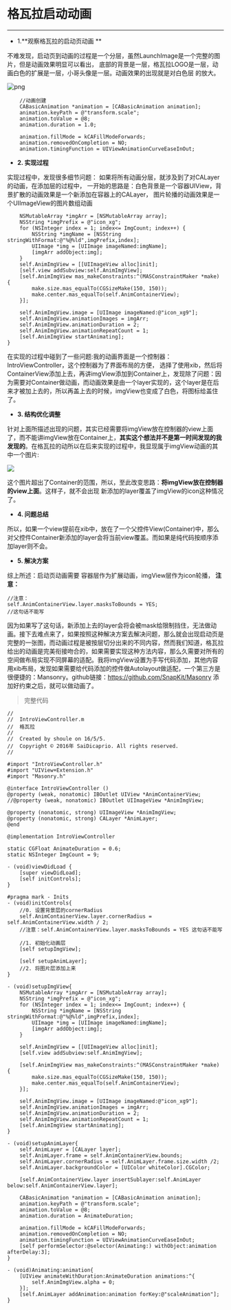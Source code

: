 
# 格瓦拉启动动画
---

* 1.**观察格瓦拉的启动页动画 **

 不难发现，启动页到动画的过程是一个分层，虽然LaunchImage是一个完整的图片，但是动画效果明显可以看出，
 底部的背景是一层，格瓦拉LOGO是一层，动画白色的扩展是一层，小哥头像是一层。动画效果的出现就是对白色层
 的放大。

![png](Snip20160506_1.png)
``` objc
    //动画创建
    CABasicAnimation *animation = [CABasicAnimation animation];
    animation.keyPath = @"transform.scale";
    animation.toValue = @8;
    animation.duration = 1.0;
    
    animation.fillMode = kCAFillModeForwards;
    animation.removedOnCompletion = NO;
    animation.timingFunction = UIViewAnimationCurveEaseInOut;
```

* **2. 实现过程**

 实现过程中，发现很多细节问题：
 如果将所有动画分层，就涉及到了对CALayer的动画，在添加层的过程中，
 一开始的思路是：白色背景是一个容器UIView，背景扩散的动画效果是一个新添加在容器上的CALayer，
 图片轮播的动画效果是一个UIImageView的图片数组动画

```objc
    NSMutableArray *imgArr = [NSMutableArray array];
    NSString *imgPrefix = @"icon_xg";
    for (NSInteger index = 1; index<= ImgCount; index++) {
        NSString *imgName = [NSString stringWithFormat:@"%@%ld",imgPrefix,index];
        UIImage *img = [UIImage imageNamed:imgName];
        [imgArr addObject:img];
    }
    self.AnimImgView = [[UIImageView alloc]init];
    [self.view addSubview:self.AnimImgView];
    [self.AnimImgView mas_makeConstraints:^(MASConstraintMaker *make) {
        make.size.mas_equalTo(CGSizeMake(150, 150));
        make.center.mas_equalTo(self.AnimContainerView);
    }];
    
    self.AnimImgView.image = [UIImage imageNamed:@"icon_xg9"];
    self.AnimImgView.animationImages = imgArr;
    self.AnimImgView.animationDuration = 2;
    self.AnimImgView.animationRepeatCount = 1;
    [self.AnimImgView startAnimating];
}
```
  在实现的过程中碰到了一些问题:我的动画界面是一个控制器：IntroViewController，这个控制器为了界面布局的方便，
选择了使用xib，然后将ContainerView添加上去，再讲imgView添加到Container上，发现除了问题：因为需要对Container做动画，而动画效果是由一个layer实现的，这个layer是在后来才被加上去的，所以再盖上去的时候，imgView也变成了白色，将图标给盖住了。

* **3. 结构优化调整**

 针对上面所描述出现的问题，其实已经需要将imgView放在控制器的view上面了，而不能讲imgView放在Container上，**其实这个想法并不是第一时间发现的我发现的**。在格瓦拉的动所以在后来实现的过程中，我显现属于imgView动画的其中一个图片:
 
![](icon_xg4_180x180_@2x.png)

  这个图片超出了Container的范围，所以，至此改变思路：**将imgView放在控制器的view上面**。这样子，就不会出现
新添加的layer覆盖了imgView的icon这种情况了。

* **4. 问题总结**

 所以，如果一个view提前在xib中，放在了一个父控件View(Container)中，那么对父控件Container新添加的layer会将当前view覆盖。而如果是纯代码按顺序添加layer则不会。

* **5. 解决方案**

 综上所述：启动页动画需要 容器层作为扩展动画，imgView层作为icon轮播，
**注意：**

```objc
//注意：
self.AnimContainerView.layer.masksToBounds = YES;
//这句话不能写
```
因为如果写了这句话，新添加上去的layer会将会被mask给限制挡住，无法做动画。接下去难点来了，如果按照这种解决方案去解决问题，那么就会出现启动页是完整的一张图，而动画过程是被按层切分出来的不同内容，然而我们知道，格瓦拉给出的动画是完美衔接吻合的，如果需要实现这种方法内容，那么久需要对所有的空间做布局实现不同屏幕的适配。我将imgView设置为手写代码添加，其他内容用xib布局，发现如果需要给代码添加的控件做Autolayout做适配，一个第三方是很便捷的：Mansonry。github链接：https://github.com/SnapKit/Masonry
添加好约束之后，就可以做动画了。

>完整代码

```ojbc
//
//  IntroViewController.m
//  格瓦拉
//
//  Created by shoule on 16/5/5.
//  Copyright © 2016年 SaiDicaprio. All rights reserved.
//

#import "IntroViewController.h"
#import "UIView+Extension.h"
#import "Masonry.h"

@interface IntroViewController ()
@property (weak, nonatomic) IBOutlet UIView *AnimContainerView;
//@property (weak, nonatomic) IBOutlet UIImageView *AnimImgView;

@property (nonatomic, strong) UIImageView *AnimImgView;
@property (nonatomic, strong) CALayer *AnimLayer;
@end

@implementation IntroViewController

static CGFloat AnimateDuration = 0.6;
static NSInteger ImgCount = 9;

- (void)viewDidLoad {
    [super viewDidLoad];
    [self initControls];
}

#pragma mark - Inits
- (void)initControls{
    //0. 设置背景层的cornerRadius
    self.AnimContainerView.layer.cornerRadius = self.AnimContainerView.width / 2;
    //注意：self.AnimContainerView.layer.masksToBounds = YES 这句话不能写
    
    //1. 初始化动画层
    [self setupImgView];
    
    [self setupAnimLayer];
    //2. 将图片层添加上来
}

- (void)setupImgView{
    NSMutableArray *imgArr = [NSMutableArray array];
    NSString *imgPrefix = @"icon_xg";
    for (NSInteger index = 1; index<= ImgCount; index++) {
        NSString *imgName = [NSString stringWithFormat:@"%@%ld",imgPrefix,index];
        UIImage *img = [UIImage imageNamed:imgName];
        [imgArr addObject:img];
    }
    
    self.AnimImgView = [[UIImageView alloc]init];
    [self.view addSubview:self.AnimImgView];
    
    [self.AnimImgView mas_makeConstraints:^(MASConstraintMaker *make) {
        make.size.mas_equalTo(CGSizeMake(150, 150));
        make.center.mas_equalTo(self.AnimContainerView);
    }];
    
    self.AnimImgView.image = [UIImage imageNamed:@"icon_xg9"];
    self.AnimImgView.animationImages = imgArr;
    self.AnimImgView.animationDuration = 2;
    self.AnimImgView.animationRepeatCount = 1;
    [self.AnimImgView startAnimating];
}

- (void)setupAnimLayer{
    self.AnimLayer = [CALayer layer];
    self.AnimLayer.frame = self.AnimContainerView.bounds;
    self.AnimLayer.cornerRadius = self.AnimLayer.frame.size.width /2;
    self.AnimLayer.backgroundColor = [UIColor whiteColor].CGColor;
    
    [self.AnimContainerView.layer insertSublayer:self.AnimLayer below:self.AnimContainerView.layer];
    
    CABasicAnimation *animation = [CABasicAnimation animation];
    animation.keyPath = @"transform.scale";
    animation.toValue = @8;
    animation.duration = AnimateDuration;
    
    animation.fillMode = kCAFillModeForwards;
    animation.removedOnCompletion = NO;
    animation.timingFunction = UIViewAnimationCurveEaseInOut;
    [self performSelector:@selector(Animating:) withObject:animation afterDelay:3];
}

- (void)Animating:animation{
    [UIView animateWithDuration:AnimateDuration animations:^{
        self.AnimImgView.alpha = 0;
    }];
    [self.AnimLayer addAnimation:animation forKey:@"scaleAnimation"];
}
```













